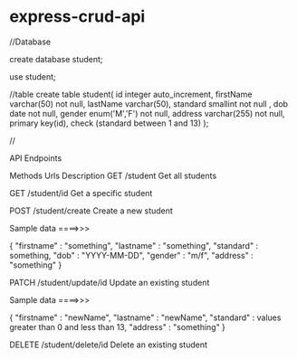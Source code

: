 # express-crud-api

//Database 

create database student;

use student;

//table
create table student(
id integer auto_increment,
firstName varchar(50) not null,
lastName varchar(50), 
standard smallint not null ,
dob date not null,
gender enum('M','F') not null,
address varchar(255) not null,
primary key(id),
check (standard between 1 and 13)
);

//

API Endpoints

Methods	        Urls	              Description
GET	           /student	           Get all students

GET	           /student/id	        Get a specific student

POST	           /student/create	     Create a new student

Sample data ====>>>

{
   "firstname" : "something",
   "lastname" : "something",
   "standard" : something,
    "dob" : "YYYY-MM-DD",
    "gender" : "m/f",
    "address" : "something" 
}



PATCH	        /student/update/id	      Update an existing student

Sample data ====>>>

{
   "firstname" : "newName",
   "lastname" : "newName",
   "standard" : values greater than 0 and less than 13,
    "address" : "something" 
}

DELETE	      /student/delete/id	Delete an existing student
